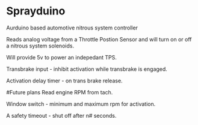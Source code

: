 # Sprayduino
Aurduino based automotive nitrous system controller

Reads analog voltage from a Throttle Postion Sensor and will turn on or off 
a nitrous system solenoids. 

Will provide 5v to power an indepedant TPS.

Transbrake input - inhibit activation while transbrake is engaged.

Activation delay timer - on trans brake release.

#Future plans
  Read engine RPM from tach.
  
  Window switch - minimum and maximum rpm for activation.
  
  A safety timeout - shut off after n# seconds.
  

  
  
  
  
